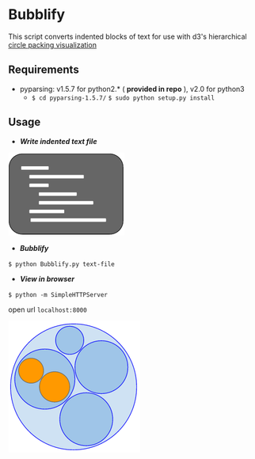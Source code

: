 Bubblify
========

This script converts indented blocks of text for use with d3's hierarchical [circle packing visualization](http://mbostock.github.io/d3/talk/20111116/pack-hierarchy.html)


Requirements
-
* pyparsing: v1.5.7 for python2.\* \( **provided in repo** \), v2.0 for python3
    * `$ cd pyparsing-1.5.7/`
      `$ sudo python setup.py install`


Usage
-

- ***Write indented text file***

![Write indented text file](text.png)


- ***Bubblify***

` $ python Bubblify.py text-file `


- ***View in browser***

` $ python -m SimpleHTTPServer `

open url `localhost:8000`

![View in browser](bubbles.png)


